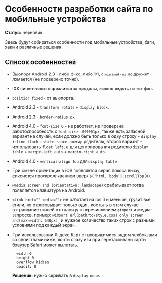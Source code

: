 # Особенности разработки сайта по мобильные устройства

**Статус:** черновик.

Здесь будут собираться особенности под мобильные устройства, баги, хаки и различные решения.

## Список особенностей

- Вьюпорт Android 2.3 - либо фикс, либо 1:1, с `minimal-ui` не дружит - ломается (не проверено точно).

- iOS кинетически скроллится за пределы, можно видеть не тот фон.

- `position fixed` - от вьюпорта.

- Android 2.3 - `transform rotate` + `display block`.

- Android 2.3 - `border-radius px`.

- Android 4.0 - `font-size 0` - не работает, не проверена работоспособность с `font-size .000001px`,
  также есть запасной вариант на случай,
  если должно быть только в одну строку - `display inline-block` + `white-space nowrap` родителю,
  второй вариант - использовать `float left`,
  а для центрирования родителю `display table` + `margin-left auto` + `margin-right auto`.

- Android 4.0 - `vertical-align top` для `display table`

- При смене ориентации в iOS появляется серая полоса внизу,
  фиксистся проскролливанием вверх `$('html, body').scrollTop(0)`.

- `@media screen and (orientation: landscape)` срабатывает когда появляется клавиатура на Android.

- `<link href="" media="">` не работает на ios 6 и меньше,
  грузит все стили, но отрисовывает только один,
  костыль в этом случае встраивание стилей в страницу с перечислением `@import` и медиа-запросов,
  пример: `@import url(path/to/style.css) only screen and(max-width: 640px);`
  и нужное количество таких строк с разными условиями под каждый экран.

- При использовании Яндекс.Карт с находящимися рядом чекбоксами со свойствами ниже, почти сразу или при перетаскивани карты браузер Safari может вылетать.
  ```stylus
    width 0
    height 0
    overflow hidden
    opacity 0
  ```
  **Решение:** нужно скрывать в `display none`.
